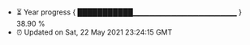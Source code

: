 - ⏳ Year progress { ███████████▁▁▁▁▁▁▁▁▁▁▁▁▁▁▁▁▁▁▁ } 38.90 %
- ⏰ Updated on Sat, 22 May 2021 23:24:15 GMT

